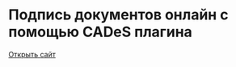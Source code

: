 # Подпись документов онлайн с помощью CADeS плагина

[Открыть сайт](https://fordownloads.github.io/cryptopro-web/)
